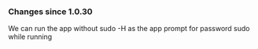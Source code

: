 ### Changes since 1.0.30

We can run the app without sudo -H as the app prompt for password sudo while running
